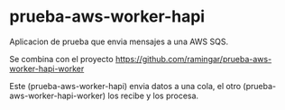 # prueba-aws-worker-hapi
Aplicacion de prueba que envia mensajes a una AWS SQS.

Se combina con el proyecto
https://github.com/ramingar/prueba-aws-worker-hapi-worker

Este (prueba-aws-worker-hapi) envia datos a una cola, el otro
(prueba-aws-worker-hapi-worker) los recibe y los procesa.
